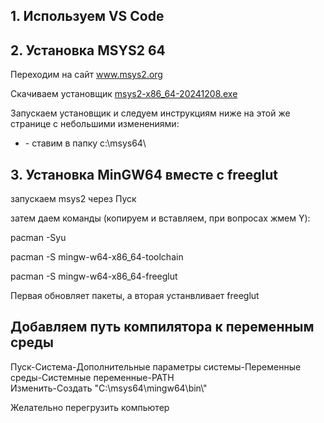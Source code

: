 <html>
<h2>1. Используем VS Code</h2>
<h2>2. Установка MSYS2 64 </h2>
<p> Переходим на сайт <a href="https://www.msys2.org/" target="_blank">www.msys2.org</a>
</p>
<p>Скачиваем установщик <a href="https://github.com/msys2/msys2-installer/releases/download/2024-12-08/msys2-x86_64-20241208.exe" target="_blank"> msys2-x86_64-20241208.exe</a>
</p>
<p>Запускаем установщик и следуем инструкциям ниже на этой же странице с небольшими изменениями:
<ul>
<li>- ставим в папку c:\msys64\</li>

</ul>
</p>
<h2>3. Установка MinGW64 вместе с freeglut</h2>
<p>запускаем msys2 через Пуск</p>
затем даем команды (копируем и вставляем, при вопросах жмем Y):
<p>pacman -Syu</p>
<p>pacman -S mingw-w64-x86_64-toolchain</p>
<p>pacman -S mingw-w64-x86_64-freeglut</p>
<p>Первая обновляет пакеты, а вторая устанвливает freeglut</p>
<h2>Добавляем путь компилятора к переменным среды</h2>
<p>Пуск-Система-Дополнительные параметры системы-Переменные среды-Системные переменные-PATH <br>
Изменить-Создать "C:\msys64\mingw64\bin\"</p>
<p>Желательно перегрузить компьютер</p>
</html>
